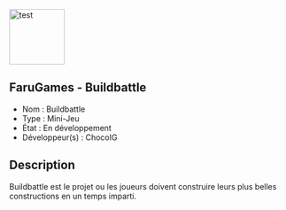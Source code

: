 <img src="https://i.goopics.net/x8mAQ.png" alt="test" width="100" height="100" />

## FaruGames - Buildbattle

- Nom : Buildbattle
- Type : Mini-Jeu
- État : En développement
- Développeur(s) : ChocoIG

## Description
Buildbattle est le projet ou les joueurs doivent construire leurs plus belles constructions en un temps imparti.
